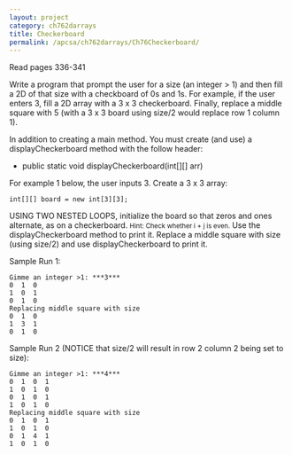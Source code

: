 ```yaml
---
layout: project
category: ch762darrays
title: Checkerboard
permalink: /apcsa/ch762darrays/Ch76Checkerboard/
---
```

Read pages 336-341

Write a program that prompt the user for a size (an integer > 1) and then fill a 2D of that size with a checkboard of 0s and 1s. For example, if the user enters 3, fill a 2D array with a 3 x 3 checkerboard. Finally, replace a middle square with 5 (with a 3 x 3 board using size/2 would replace row 1 column 1).

In addition to creating a main method. You must create (and use) a displayCheckerboard method with the follow header:
  - public static void displayCheckerboard(int[][] arr)

For example 1 below, the user inputs 3. Create a 3 x 3 array:
```
int[][] board = new int[3][3];
```
USING TWO NESTED LOOPS, initialize the board so that zeros and ones alternate, as on a checkerboard. <small>Hint: Check whether i + j is even.</small> Use the displayCheckerboard method to print it. Replace a middle square with size (using size/2) and use displayCheckerboard to print it.

Sample Run 1:
```
Gimme an integer >1: ***3***
0  1  0
1  0  1
0  1  0
Replacing middle square with size
0  1  0
1  3  1
0  1  0
```
Sample Run 2 (NOTICE that size/2 will result in row 2 column 2 being set to size):
```
Gimme an integer >1: ***4***
0  1  0  1  
1  0  1  0
0  1  0  1
1  0  1  0  
Replacing middle square with size
0  1  0  1  
1  0  1  0
0  1  4  1
1  0  1  0
```
